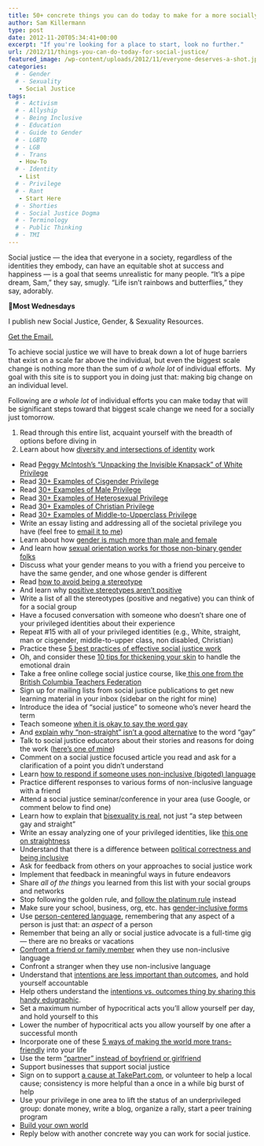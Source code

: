 ```yaml
---
title: 50+ concrete things you can do today to make for a more socially just tomorrow
author: Sam Killermann
type: post
date: 2012-11-20T05:34:41+00:00
excerpt: "If you're looking for a place to start, look no further."
url: /2012/11/things-you-can-do-today-for-social-justice/
featured_image: /wp-content/uploads/2012/11/everyone-deserves-a-shot.jpg
categories: 
  # - Gender
  # - Sexuality
   - Social Justice
tags:
  # - Activism
  # - Allyship
  # - Being Inclusive
  # - Education
  # - Guide to Gender
  # - LGBTQ
  # - LGB
  # - Trans
   - How-To
  # - Identity
   - List
  # - Privilege
  # - Rant
   - Start Here
  # - Shorties
  # - Social Justice Dogma
  # - Terminology
  # - Public Thinking
  # - TMI
---
```

Social justice &#8212; the idea that everyone in a society, regardless of the identities they embody, can have an equitable shot at success and happiness &#8212; is a goal that seems unrealistic for many people. &#8220;It&#8217;s a pipe dream, Sam,&#8221; they say, smugly. &#8220;Life isn&#8217;t rainbows and butterflies,&#8221; they say, adorably.

<aside class="heyHeyLook wednesdayEmail"><p><span class="icon">💌</span><strong>Most Wednesdays</strong></p><p>I publish new Social Justice, Gender, & Sexuality Resources.</p> <a class="button" title="Join my mailing list" href="http://bit.ly/2MmE28c" target="_blank"> Get the Email. </a> </aside> 

To achieve social justice we will have to break down a lot of huge barriers that exist on a scale far above the individual, but even the biggest scale change is nothing more than the sum of _a whole lot_ of individual efforts.  My goal with this site is to support you in doing just that: making big change on an individual level.

Following are _a whole_ _lot_ of individual efforts you can make today that will be significant steps toward that biggest scale change we need for a socially just tomorrow.
<!--more-->

1. Read through this entire list, acquaint yourself with the breadth of options before diving in 
2. Learn about how [diversity and intersections of identity][1] work
- Read [Peggy McIntosh&#8217;s &#8220;Unpacking the Invisible Knapsack&#8221; of White Privilege][2]
- Read [30+ Examples of Cisgender Privilege][3]
- Read [30+ Examples of Male Privilege][4]
- Read [30+ Examples of Heterosexual Privilege][5]
- Read [30+ Examples of Christian Privilege][6]
- Read [30+ Examples of Middle-to-Upperclass Privilege][7]
- Write an essay listing and addressing all of the societal privilege you have (feel free to [email it to me][8])
- Learn about how [gender is much more than male and female][9]
- And learn how [sexual orientation works for those non-binary gender folks][10]
- Discuss what your gender means to you with a friend you perceive to have the same gender, and one whose gender is different
- Read [how to avoid being a stereotype][11]
- And learn why [positive stereotypes aren&#8217;t positive][12]
- Write a list of all the stereotypes (positive and negative) you can think of for a social group
- Have a focused conversation with someone who doesn&#8217;t share one of your privileged identities about their experience
- Repeat #15 with all of your privileged identities (e.g., White, straight, man or cisgender, middle-to-upper class, non disabled, Christian) 
- Practice these [5 best practices of effective social justice work][13]
- Oh, and consider these [10 tips for thickening your skin][14] to handle the emotional drain
- Take a free online college social justice course, like[ this one from the British Columbia Teachers Federation][15]
- Sign up for mailing lists from social justice publications to get new learning material in your inbox (sidebar on the right for mine)
- Introduce the idea of &#8220;social justice&#8221; to someone who&#8217;s never heard the term
- Teach someone [when it is okay to say the word gay][16]
- And [explain why &#8220;non-straight&#8221; isn&#8217;t a good alternative][17] to the word &#8220;gay&#8221;
- Talk to social justice educators about their stories and reasons for doing the work ([here&#8217;s one of mine][18])
- Comment on a social justice focused article you read and ask for a clarification of a point you didn&#8217;t understand
- Learn [how to respond if someone uses non-inclusive (bigoted) language][19]
- Practice different responses to various forms of non-inclusive language with a friend
- Attend a social justice seminar/conference in your area (use Google, or comment below to find one)
- Learn how to explain that [bisexuality is real][20], not just &#8220;a step between gay and straight&#8221;
- Write an essay analyzing one of your privileged identities, like [this one on straightness][21]
- Understand that there is a difference between [political correctness and being inclusive][22]
- Ask for feedback from others on your approaches to social justice work
- Implement that feedback in meaningful ways in future endeavors 
- Share _all of the things_ you learned from this list with your social groups and networks
- Stop following the golden rule, and [follow the platinum rule][23] instead
- Make sure your school, business, org, etc. has [gender-inclusive forms][24]
- Use [person-centered language][25], remembering that any aspect of a person is just that: an _aspect_ of a person
- Remember that being an ally or social justice advocate is a full-time gig &#8212; there are no breaks or vacations
- [Confront a friend or family member][19] when they use non-inclusive language
- Confront a stranger when they use non-inclusive language
- Understand that [intentions are less important than outcomes][26], and hold yourself accountable
- Help others understand the [intentions vs. outcomes thing by sharing this handy edugraphic][27].
- Set a maximum number of hypocritical acts you&#8217;ll allow yourself per day, and hold yourself to this
- Lower the number of hypocritical acts you allow yourself by one after a successful month
- Incorporate one of these [5 ways of making the world more trans-friendly][28] into your life
- Use the term [&#8220;partner&#8221; instead of boyfriend or girlfriend][29]
- Support businesses that support social justice
- Sign on to support [a cause at TakePart.com][30], or volunteer to help a local cause; consistency is more helpful than a once in a while big burst of help
- Use your privilege in one area to lift the status of an underprivileged group: donate money, write a blog, organize a rally, start a peer training program
- [Build your own world][31]
- Reply below with another concrete way you can work for social justice.</ol>

 [1]: /2012/10/individual-difference-and-group-similiarity/ "YOUSOUP: a graphic for understanding diversity and the intersections of identity"
 [2]: https://nationalseedproject.org/Key-SEED-Texts/white-privilege-unpacking-the-invisible-knapsack "Peggy McIntosh"
 [3]: /2011/11/list-of-cisgender-privileges/ "30+ Examples of Cisgender Privilege"
 [4]: /2012/11/30-examples-of-male-privilege/ "30+ Examples of Male Privilege"
 [5]: /2012/01/29-examples-of-heterosexual-privilege/ "30+ Examples of Heterosexual Privilege in the US"
 [6]: /2012/05/list-of-examples-of-christian-privileg/ "30+ Examples of Christian Privilege"
 [7]: /2012/10/list-of-upperclass-privilege/ "30+ Examples of Middle-to-Upper Class Privilege"
 [8]: /contact/ "Contact"
 [9]: /2011/11/breaking-through-the-binary-gender-explained-using-continuums/ "Breaking through the binary: Gender explained using continuums"
 [10]: /2012/02/sexual-orientation-for-the-genderqueer/ "Sexual Orientation for the Genderqueer Person"
 [11]: /2012/06/how-to-avoid-being-a-stereotype/ "How To Avoid Being a Stereotype"
 [12]: /2012/04/reasons-positive-stereotypes-are-not-positive/ "3 Reasons Positive Stereotypes aren’t that Positive"
 [13]: /2012/05/5-reasons-my-approach-to-social-justice-work-is-better-than-yours/ "5 Reasons My Approach to Social Justice Work is Better than Yours"
 [14]: /2012/09/tips-on-thickening-skin-in-social-justice-work/ "Top Ten Tips on how to Thicken your Skin"
 [15]: http://bctf.ca/SocialJustice.aspx?id=18414 "BCTF Social Justice Course"
 [16]: /2012/04/even-better-flowchart-when-its-okay-to-say-gay/ "Even better flowchart: when it’s okay to say “gay”"
 [17]: /2012/05/reasons-you-should-stop-saying-non-straight-and-say-queer/ "4 Reasons You Should Stop Saying “Non-Straight”"
 [18]: /2012/05/5-reasons-im-a-social-justice-all/ "My Reasons for being an Ally (AKA Social Justice Advocate)"
 [19]: /2012/06/how-to-respond-to-non-inclusive-language-or-bigoted-speec/ "How to respond when someone uses non-inclusive (or bigoted) language"
 [20]: /2012/09/how-to-explain-to-someone-bisexuality-or-pansexuality-is-real/ "How to explain that bisexuality (or pansexuality) is real"
 [21]: /2012/04/wheres-the-straight-community/ "Where’s the straight community?"
 [22]: /2011/12/political-correct-versus-being-inclusiv/ "Political Correctness VS. Inclusiveness"
 [23]: /2011/12/the-corruption-of-the-golden-rule/ "The Corruption of the Golden Rule"
 [24]: /2012/06/how-can-i-make-the-gender-question-on-an-application-form-more-inclusive/ "How can I make the gender question on an application form more inclusive?"
 [25]: http://www.codsn.org/person-centered-language.html "Person Centered Language"
 [26]: /2012/04/why-your-intentions-dont-matter-victim-blaming-and-political-correctness/ "Why your intentions don’t really matter, but outcomes do"
 [27]: /2013/12/the-intentions-vs-outcomes-matrix/ "The Intentions vs. Outcomes Matrix"
 [28]: /2012/04/list-of-ways-to-make-world-trans-friendl/ "5+ Ways to Make Our World More Trans-Friendly"
 [29]: /2011/12/why-i-sa-the-term-partner-instead-of-boyfriendgirlfriend-and-when/ "Why I say “partner” instead of boyfriend or girlfriend"
 [30]: http://www.takepart.com/take-action "Take Action"
 [31]: /2012/06/build-your-own-world/ "Build Your Own World"